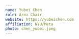 ```yaml
---
name: Yubei Chen
role: Area Chair
website: https://yubeichen.com
affiliation: NYU/Meta
photo: chen_yubei.jpeg
---
```

